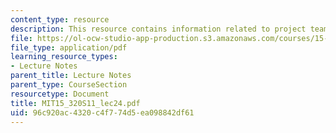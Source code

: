 ```yaml
---
content_type: resource
description: This resource contains information related to project team presentations.
file: https://ol-ocw-studio-app-production.s3.amazonaws.com/courses/15-320-strategic-organizational-design-spring-2011/96c920ac4320c4f774d5ea098842df61_MIT15_320S11_lec24.pdf
file_type: application/pdf
learning_resource_types:
- Lecture Notes
parent_title: Lecture Notes
parent_type: CourseSection
resourcetype: Document
title: MIT15_320S11_lec24.pdf
uid: 96c920ac-4320-c4f7-74d5-ea098842df61
---
```

